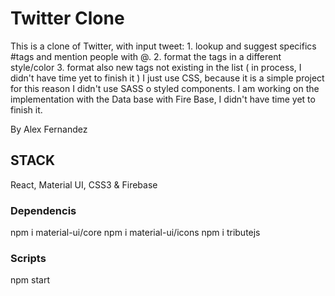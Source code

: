 # Twitter Clone 
This is a clone of Twitter, with input tweet:
    1. lookup and suggest specifics #tags and mention people with @.
    2. format the tags in a different style/color
    3. format also new tags not existing in the list ( in process, I didn't have time yet to finish it )
I just use CSS, because it is a simple project for this reason I didn't use SASS o styled components.
I am working on the implementation with the Data base with Fire Base, I didn't have time yet to finish it.

By Alex Fernandez 

## STACK 

React, Material UI, CSS3 & Firebase

### Dependencis

npm i material-ui/core
npm i material-ui/icons
npm i tributejs

### Scripts

npm start